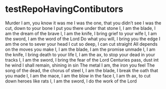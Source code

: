 # testRepoHavingContibutors

Murder I am, you know it was me
I was the one, that you didn’t see
I was the cut, down to your bone
I put you there under that stone
I, I am the blade, I am the dream of the brave
I, I am the knife, I bring grief to your wife
I, I am the sword, I am the word of the Lord
Do what you will, I bring you the edge
I am the one to sever your head
I cut so deep, I can cut straight
All depends on the moves you make
I, I am the blade, I am the promise unmade
I, I am the knife, I bring death to your life
I, I am the ax, to stop your dead in your tracks
I, I am the sword, I bring the fear of the Lord
Centuries pass, dust int he wind
I shall remain, shining in sin
The metal I am, the iron you feel
The song of the dead, the chorus of steel
I, I am the blade, I break the oath that you made
I, I am the mace, I am the blow in the face
I, I am th ax, to cut down heroes like rats
I, I am the sword, I do the work of the Lord
